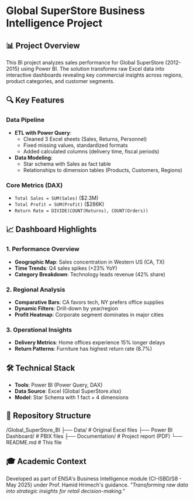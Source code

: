 # Global SuperStore Business Intelligence Project

## 📊 Project Overview
This BI project analyzes sales performance for Global SuperStore (2012-2015) using Power BI. The solution transforms raw Excel data into interactive dashboards revealing key commercial insights across regions, product categories, and customer segments.

## 🔍 Key Features

### Data Pipeline
- **ETL with Power Query**:
  - Cleaned 3 Excel sheets (Sales, Returns, Personnel)
  - Fixed missing values, standardized formats
  - Added calculated columns (delivery time, fiscal periods)
- **Data Modeling**:
  - Star schema with Sales as fact table
  - Relationships to dimension tables (Products, Customers, Regions)

### Core Metrics (DAX)
- `Total Sales = SUM(Sales)` ($2.3M)
- `Total Profit = SUM(Profit)` ($286K)
- `Return Rate = DIVIDE(COUNT(Returns), COUNT(Orders))`

## 📈 Dashboard Highlights

### 1. Performance Overview
- **Geographic Map**: Sales concentration in Western US (CA, TX)
- **Time Trends**: Q4 sales spikes (+23% YoY)
- **Category Breakdown**: Technology leads revenue (42% share)

### 2. Regional Analysis
- **Comparative Bars**: CA favors tech, NY prefers office supplies
- **Dynamic Filters**: Drill-down by year/region
- **Profit Heatmap**: Corporate segment dominates in major cities

### 3. Operational Insights
- **Delivery Metrics**: Home offices experience 15% longer delays
- **Return Patterns**: Furniture has highest return rate (8.7%)

## 🛠️ Technical Stack
- **Tools**: Power BI (Power Query, DAX)
- **Data Source**: Excel (Global SuperStore.xlsx)
- **Model**: Star Schema with 1 fact + 4 dimensions

## 📂 Repository Structure

/Global_SuperStore_BI
├── Data/ # Original Excel files
├── Power BI Dashboard/ # PBIX files
├── Documentation/ # Project report (PDF)
└── README.md # This file

## 🎓 Academic Context
Developed as part of ENSA's Business Intelligence module (CI-ISBD/S8 - May 2025) under Prof. Hamid Hrimech's guidance.
*"Transforming raw data into strategic insights for retail decision-making."*
